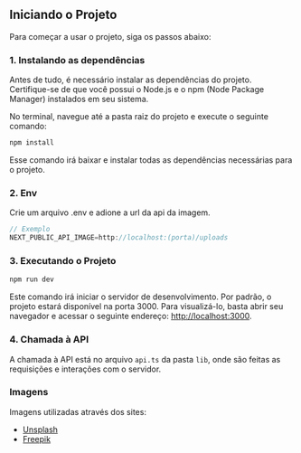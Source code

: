 
## Iniciando o Projeto

Para começar a usar o projeto, siga os passos abaixo:

### 1. Instalando as dependências

Antes de tudo, é necessário instalar as dependências do projeto. Certifique-se de que você possui o Node.js e o npm (Node Package Manager) instalados em seu sistema.

No terminal, navegue até a pasta raiz do projeto e execute o seguinte comando:

```bash
npm install
```
Esse comando irá baixar e instalar todas as dependências necessárias para o projeto.

### 2. Env

Crie um arquivo .env e adione a url da api da imagem.

```ts
// Exemplo
NEXT_PUBLIC_API_IMAGE=http://localhost:(porta)/uploads
```

### 3. Executando o Projeto

```bash
npm run dev
```

Este comando irá iniciar o servidor de desenvolvimento. Por padrão, o projeto estará disponível na porta 3000. Para visualizá-lo, basta abrir seu navegador e acessar o seguinte endereço: [http://localhost:3000](http://localhost:3000).

### 4. Chamada à API
A chamada à API está no arquivo `api.ts` da pasta `lib`, onde são feitas as requisições e interações com o servidor.



### Imagens 
Imagens utilizadas através dos sites:
- [Unsplash](https://unsplash.com/)
- [Freepik](https://www.freepik.com/)


